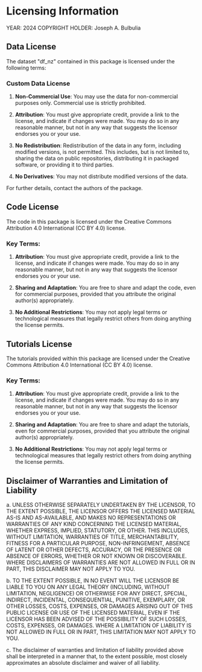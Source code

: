 # Licensing Information
YEAR: 2024
COPYRIGHT HOLDER: Joseph A. Bulbulia

## Data License
The dataset "df_nz" contained in this package is licensed under the following terms:

### Custom Data License

1. **Non-Commercial Use**:
   You may use the data for non-commercial purposes only. Commercial use is strictly prohibited.

2. **Attribution**:
   You must give appropriate credit, provide a link to the license, and indicate if changes were made. You may do so in any reasonable manner, but not in any way that suggests the licensor endorses you or your use.

3. **No Redistribution**:
   Redistribution of the data in any form, including modified versions, is not permitted. This includes, but is not limited to, sharing the data on public repositories, distributing it in packaged software, or providing it to third parties.

4. **No Derivatives**:
   You may not distribute modified versions of the data.

For further details, contact the authors of the package.

## Code License

The code in this package is licensed under the Creative Commons Attribution 4.0 International (CC BY 4.0) license.

### Key Terms:

1. **Attribution**:
   You must give appropriate credit, provide a link to the license, and indicate if changes were made. You may do so in any reasonable manner, but not in any way that suggests the licensor endorses you or your use.

2. **Sharing and Adaptation**:
   You are free to share and adapt the code, even for commercial purposes, provided that you attribute the original author(s) appropriately.

3. **No Additional Restrictions**:
   You may not apply legal terms or technological measures that legally restrict others from doing anything the license permits.

## Tutorials License

The tutorials provided within this package are licensed under the Creative Commons Attribution 4.0 International (CC BY 4.0) license.

### Key Terms:

1. **Attribution**:
   You must give appropriate credit, provide a link to the license, and indicate if changes were made. You may do so in any reasonable manner, but not in any way that suggests the licensor endorses you or your use.

2. **Sharing and Adaptation**:
   You are free to share and adapt the tutorials, even for commercial purposes, provided that you attribute the original author(s) appropriately.

3. **No Additional Restrictions**:
   You may not apply legal terms or technological measures that legally restrict others from doing anything the license permits.

## Disclaimer of Warranties and Limitation of Liability

  a. UNLESS OTHERWISE SEPARATELY UNDERTAKEN BY THE LICENSOR, TO THE EXTENT POSSIBLE, THE LICENSOR OFFERS THE LICENSED MATERIAL AS-IS AND AS-AVAILABLE, AND MAKES NO REPRESENTATIONS OR WARRANTIES OF ANY KIND CONCERNING THE LICENSED MATERIAL, WHETHER EXPRESS, IMPLIED, STATUTORY, OR OTHER. THIS INCLUDES, WITHOUT LIMITATION, WARRANTIES OF TITLE, MERCHANTABILITY, FITNESS FOR A PARTICULAR PURPOSE, NON-INFRINGEMENT, ABSENCE OF LATENT OR OTHER DEFECTS, ACCURACY, OR THE PRESENCE OR ABSENCE OF ERRORS, WHETHER OR NOT KNOWN OR DISCOVERABLE. WHERE DISCLAIMERS OF WARRANTIES ARE NOT ALLOWED IN FULL OR IN PART, THIS DISCLAIMER MAY NOT APPLY TO YOU.

  b. TO THE EXTENT POSSIBLE, IN NO EVENT WILL THE LICENSOR BE LIABLE TO YOU ON ANY LEGAL THEORY (INCLUDING, WITHOUT LIMITATION, NEGLIGENCE) OR OTHERWISE FOR ANY DIRECT, SPECIAL, INDIRECT, INCIDENTAL, CONSEQUENTIAL, PUNITIVE, EXEMPLARY, OR OTHER LOSSES, COSTS, EXPENSES, OR DAMAGES ARISING OUT OF THIS PUBLIC LICENSE OR USE OF THE LICENSED MATERIAL, EVEN IF THE LICENSOR HAS BEEN ADVISED OF THE POSSIBILITY OF SUCH LOSSES, COSTS, EXPENSES, OR DAMAGES. WHERE A LIMITATION OF LIABILITY IS NOT ALLOWED IN FULL OR IN PART, THIS LIMITATION MAY NOT APPLY TO YOU.

  c. The disclaimer of warranties and limitation of liability provided above shall be interpreted in a manner that, to the extent possible, most closely approximates an absolute disclaimer and waiver of all liability.
